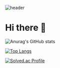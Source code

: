 <!--
**gkdbssla97/gkdbssla97** is a ✨ _special_ ✨ repository because its `README.md` (this file) appears on your GitHub profile.

Here are some ideas to get you started:

- 🔭 I’m currently working on ...
- 🌱 I’m currently learning ...
- 👯 I’m looking to collaborate on ...
- 🤔 I’m looking for help with ...
- 💬 Ask me about ...
- 📫 How to reach me: ...
- 😄 Pronouns: ...
- ⚡ Fun fact: ...
-->
![header](https://capsule-render.vercel.app/api?type=waving&color=auto&height=230&section=header&text=Welcome%20to%20visit&fontSize=80&animation=fadeIn&fontAlignY=38&desc=This%20is%20HAYOON's%20Archive%20&descAlignY=55&descAlign=80)
# Hi there 👋 
![Anurag's GitHub stats](https://github-readme-stats.vercel.app/api?username=gkdbssla97&show_icons=true&theme=dracula)

[![Top Langs](https://github-readme-stats.vercel.app/api/top-langs/?username=gkdbssla97&langs_count=10&layout=compact&theme=dark)](https://github.com/gkdbssla97/gkdbssla97)

[![Solved.ac Profile](http://mazassumnida.wtf/api/v2/generate_badge?boj=gkdbssla97)](https://solved.ac//gkdbssla97)

